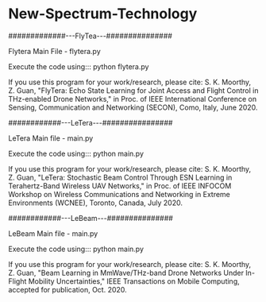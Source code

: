 # New-Spectrum-Technology

#############---FlyTea---###############

Flytera Main File -  flytera.py

Execute the code using::: python flytera.py

If you use this program for your work/research, please cite: S. K. Moorthy, Z. Guan, "FlyTera: Echo State Learning for Joint Access and Flight Control in THz-enabled Drone Networks," in Proc. of IEEE International Conference on Sensing, Communication and Networking (SECON), Como, Italy, June 2020. 

############---LeTera---################

LeTera Main file - main.py

Execute the code using::: python main.py

If you use this program for your work/research, please cite: S. K. Moorthy, Z. Guan, "LeTera: Stochastic Beam Control Through ESN Learning in Terahertz-Band Wireless UAV Networks," in Proc. of IEEE INFOCOM Workshop on Wireless Communications and Networking in Extreme Environments (WCNEE), Toronto, Canada, July 2020. 

############---LeBeam---###############

LeBeam Main file - main.py

Execute the code using::: python main.py

If you use this program for your work/research, please cite: S. K. Moorthy, Z. Guan, "Beam Learning in MmWave/THz-band Drone Networks Under In-Flight Mobility Uncertainties," IEEE Transactions on Mobile Computing, accepted for publication, Oct. 2020.




